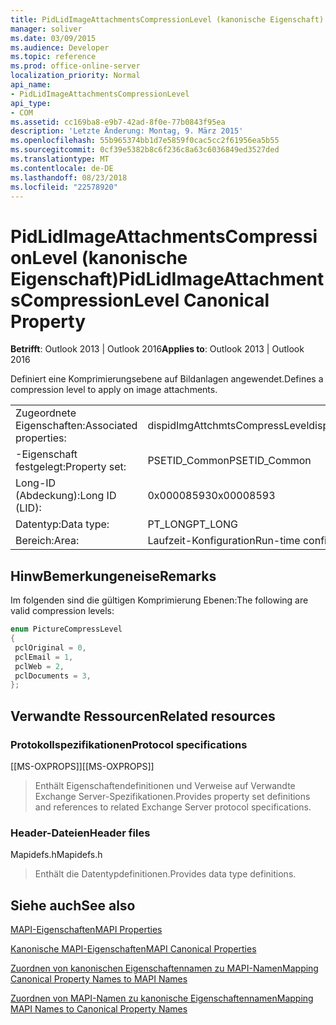 ```yaml
---
title: PidLidImageAttachmentsCompressionLevel (kanonische Eigenschaft)
manager: soliver
ms.date: 03/09/2015
ms.audience: Developer
ms.topic: reference
ms.prod: office-online-server
localization_priority: Normal
api_name:
- PidLidImageAttachmentsCompressionLevel
api_type:
- COM
ms.assetid: cc169ba8-e9b7-42ad-8f0e-77b0843f95ea
description: 'Letzte Änderung: Montag, 9. März 2015'
ms.openlocfilehash: 55b965374bb1d7e5859f0cac5cc2f61956ea5b55
ms.sourcegitcommit: 0cf39e5382b8c6f236c8a63c6036849ed3527ded
ms.translationtype: MT
ms.contentlocale: de-DE
ms.lasthandoff: 08/23/2018
ms.locfileid: "22578920"
---
```

# <a name="pidlidimageattachmentscompressionlevel-canonical-property"></a><span data-ttu-id="53dc9-103">PidLidImageAttachmentsCompressionLevel (kanonische Eigenschaft)</span><span class="sxs-lookup"><span data-stu-id="53dc9-103">PidLidImageAttachmentsCompressionLevel Canonical Property</span></span>

  
  
<span data-ttu-id="53dc9-104">**Betrifft**: Outlook 2013 | Outlook 2016</span><span class="sxs-lookup"><span data-stu-id="53dc9-104">**Applies to**: Outlook 2013 | Outlook 2016</span></span> 
  
<span data-ttu-id="53dc9-105">Definiert eine Komprimierungsebene auf Bildanlagen angewendet.</span><span class="sxs-lookup"><span data-stu-id="53dc9-105">Defines a compression level to apply on image attachments.</span></span>
  
|||
|:-----|:-----|
|<span data-ttu-id="53dc9-106">Zugeordnete Eigenschaften:</span><span class="sxs-lookup"><span data-stu-id="53dc9-106">Associated properties:</span></span>  <br/> |<span data-ttu-id="53dc9-107">dispidImgAttchmtsCompressLevel</span><span class="sxs-lookup"><span data-stu-id="53dc9-107">dispidImgAttchmtsCompressLevel</span></span>  <br/> |
|<span data-ttu-id="53dc9-108">-Eigenschaft festgelegt:</span><span class="sxs-lookup"><span data-stu-id="53dc9-108">Property set:</span></span>  <br/> |<span data-ttu-id="53dc9-109">PSETID_Common</span><span class="sxs-lookup"><span data-stu-id="53dc9-109">PSETID_Common</span></span>  <br/> |
|<span data-ttu-id="53dc9-110">Long-ID (Abdeckung):</span><span class="sxs-lookup"><span data-stu-id="53dc9-110">Long ID (LID):</span></span>  <br/> |<span data-ttu-id="53dc9-111">0x00008593</span><span class="sxs-lookup"><span data-stu-id="53dc9-111">0x00008593</span></span>  <br/> |
|<span data-ttu-id="53dc9-112">Datentyp:</span><span class="sxs-lookup"><span data-stu-id="53dc9-112">Data type:</span></span>  <br/> |<span data-ttu-id="53dc9-113">PT_LONG</span><span class="sxs-lookup"><span data-stu-id="53dc9-113">PT_LONG</span></span>  <br/> |
|<span data-ttu-id="53dc9-114">Bereich:</span><span class="sxs-lookup"><span data-stu-id="53dc9-114">Area:</span></span>  <br/> |<span data-ttu-id="53dc9-115">Laufzeit-Konfiguration</span><span class="sxs-lookup"><span data-stu-id="53dc9-115">Run-time configuration</span></span>  <br/> |
   
## <a name="remarks"></a><span data-ttu-id="53dc9-116">HinwBemerkungeneise</span><span class="sxs-lookup"><span data-stu-id="53dc9-116">Remarks</span></span>

<span data-ttu-id="53dc9-117">Im folgenden sind die gültigen Komprimierung Ebenen:</span><span class="sxs-lookup"><span data-stu-id="53dc9-117">The following are valid compression levels:</span></span>
  
```cpp
enum PictureCompressLevel
{
 pclOriginal = 0,
 pclEmail = 1,
 pclWeb = 2,
 pclDocuments = 3,
};
```

## <a name="related-resources"></a><span data-ttu-id="53dc9-118">Verwandte Ressourcen</span><span class="sxs-lookup"><span data-stu-id="53dc9-118">Related resources</span></span>

### <a name="protocol-specifications"></a><span data-ttu-id="53dc9-119">Protokollspezifikationen</span><span class="sxs-lookup"><span data-stu-id="53dc9-119">Protocol specifications</span></span>

<span data-ttu-id="53dc9-120">[[MS-OXPROPS]]</span><span class="sxs-lookup"><span data-stu-id="53dc9-120">[[MS-OXPROPS]]</span></span> 
  
> <span data-ttu-id="53dc9-121">Enthält Eigenschaftendefinitionen und Verweise auf Verwandte Exchange Server-Spezifikationen.</span><span class="sxs-lookup"><span data-stu-id="53dc9-121">Provides property set definitions and references to related Exchange Server protocol specifications.</span></span>
    
### <a name="header-files"></a><span data-ttu-id="53dc9-122">Header-Dateien</span><span class="sxs-lookup"><span data-stu-id="53dc9-122">Header files</span></span>

<span data-ttu-id="53dc9-123">Mapidefs.h</span><span class="sxs-lookup"><span data-stu-id="53dc9-123">Mapidefs.h</span></span>
  
> <span data-ttu-id="53dc9-124">Enthält die Datentypdefinitionen.</span><span class="sxs-lookup"><span data-stu-id="53dc9-124">Provides data type definitions.</span></span>
    
## <a name="see-also"></a><span data-ttu-id="53dc9-125">Siehe auch</span><span class="sxs-lookup"><span data-stu-id="53dc9-125">See also</span></span>



[<span data-ttu-id="53dc9-126">MAPI-Eigenschaften</span><span class="sxs-lookup"><span data-stu-id="53dc9-126">MAPI Properties</span></span>](mapi-properties.md)
  
[<span data-ttu-id="53dc9-127">Kanonische MAPI-Eigenschaften</span><span class="sxs-lookup"><span data-stu-id="53dc9-127">MAPI Canonical Properties</span></span>](mapi-canonical-properties.md)
  
[<span data-ttu-id="53dc9-128">Zuordnen von kanonischen Eigenschaftennamen zu MAPI-Namen</span><span class="sxs-lookup"><span data-stu-id="53dc9-128">Mapping Canonical Property Names to MAPI Names</span></span>](mapping-canonical-property-names-to-mapi-names.md)
  
[<span data-ttu-id="53dc9-129">Zuordnen von MAPI-Namen zu kanonische Eigenschaftennamen</span><span class="sxs-lookup"><span data-stu-id="53dc9-129">Mapping MAPI Names to Canonical Property Names</span></span>](mapping-mapi-names-to-canonical-property-names.md)

